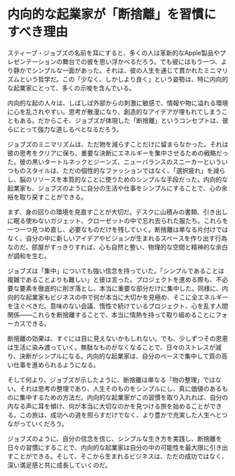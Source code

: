 # 内向的な起業家が「断捨離」を習慣にすべき理由

スティーブ・ジョブズの名前を耳にすると、多くの人は革新的なApple製品やプレゼンテーションの舞台での彼を思い浮かべるだろう。でも彼にはもう一つ、より静かでシンプルな一面があった。それは、彼の人生を通じて貫かれたミニマリズムという哲学だ。この「少なく、しかしより良く」という姿勢は、特に内向的な起業家にとって、多くの示唆を含んでいる。

内向的な起の人々は、しばしば外部からの刺激に敏感で、情報や物に溢れる環境に心を乱されやすい。思考が散漫になり、創造的なアイデアが埋もれてしまうこともある。だからこそ、ジョブズが体現した「断捨離」というコンセプトは、彼らにとって強力な道しるべとなるだろう。

ジョブズのミニマリズムは、ただ物を減らすことだけに留まらなかった。それは彼の思考をクリアに保ち、重要な決断にエネルギーを集中させるための戦略だった。彼の黒いタートルネックとジーンズ、ニューバランスのスニーカーといういつものスタイルは、ただの個性的なファッションではなく、「選択疲れ」を減らし、脳のリソースを本質的なことに使うためのシンプルな手段だった。内向的な起業家も、ジョブズのように自分の生活や仕事をシンプルにすることで、心の余裕を取り戻すことができる。

まず、身の回りの環境を見直すことが大切だ。デスクに山積みの書類、引き出しに眠る使わないガジェット、クローゼットの中で忘れ去られた服たち。これらを一つ一つ見つめ直し、必要なものだけを残していく。断捨離は単なる片付けではなく、自分の中に新しいアイデアやビジョンが生まれるスペースを作り出す行為なのだ。部屋がすっきりすれば、心も自然と整い、物理的な空間と精神的な余白が調和を生む。

ジョブズは「集中」についても強い信念を持っていた。「シンプルであることは複雑であることよりも難しい」と彼は言った。プロジェクトを進める際も、不必要な要素を徹底的に削ぎ落とし、本当に重要な部分だけに集中した。同様に、内向的な起業家もビジネスの中で何が本当に大切かを見極め、そこに全エネルギーを注ぐべきだ。意味のない会議、惰性で続けているプロジェクト、心を乱す人間関係――これらを断捨離することで、本当に情熱を持って取り組めることにフォーカスできる。

断捨離の効果は、すぐには目に見えないかもしれない。でも、少しずつその恩恵は生活に染み渡っていく。無駄なものがなくなることで、日々のストレスが減り、決断がシンプルになる。内向的な起業家は、自分のペースで集中して質の高い仕事を進められるようになる。

そして何より、ジョブズが示したように、断捨離は単なる「物の整理」ではない。それは思考の整理であり、人生そのものをシンプルにし、真に価値のあるものに集中するための方法だ。内向的な起業家がこの習慣を取り入れれば、自分の内なる声に耳を傾け、何が本当に大切なのかを見つける旅を始めることができる。この旅は、成功への道を照らすだけでなく、より豊かで充実した人生へとつながっていくだろう。

ジョブズのように、自分の信念を信じ、シンプルな生き方を実践し、断捨離を日々の習慣にすることで、内向的な起業家は自分の中の可能性を最大限に引き出すことができる。そして、そこから生まれるビジネスは、ただの成功ではなく、深い満足感と共に成長していくのだ。